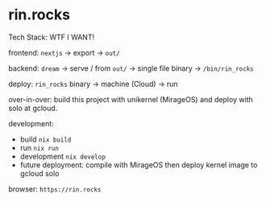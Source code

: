 # rin.rocks 

Tech Stack: WTF I WANT!

frontend: `nextjs` -> export -> `out/`

backend: `dream` -> serve / from `out/` -> single file binary -> `/bin/rin_rocks`

deploy: `rin_rocks` binary -> machine (Cloud) -> run

over-in-over: build this project with unikernel (MirageOS)
              and deploy with solo at gcloud.

development:
* build `nix build`
* run `nix run`
* development `nix develop`
* future deployment: compile with MirageOS then deploy kernel image to gcloud solo

browser: `https://rin.rocks`
